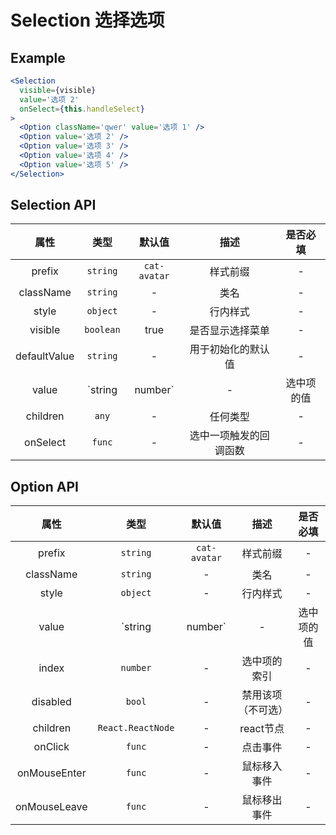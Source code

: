 # Selection 选择选项

## Example

```jsx
<Selection
  visible={visible}
  value='选项 2'
  onSelect={this.handleSelect}
>
  <Option className='qwer' value='选项 1' />
  <Option value='选项 2' />
  <Option value='选项 3' />
  <Option value='选项 4' />
  <Option value='选项 5' />
</Selection>
```

## Selection API

|    属性     |         类型          |    默认值    |                描述                | 是否必填 |
| :---------: | :-------------------: | :----------: | :--------------------------------: | :------: |
|   prefix    |       `string`        | `cat-avatar` |              样式前缀              |    -     |
|  className  |       `string`        |      -       |                类名                |    -     |
|    style    |       `object`        |      -       |              行内样式              |    -     |
|    visible  |       `boolean`       |     true     |           是否显示选择菜单          |    -     |
|  defaultValue  |       `string`     |      -       |         用于初始化的默认值          |    -     |
|    value    |   `string | number`   |      -       |              选中项的值            |    -     |
|   children  |        `any`          |      -       |              任何类型              |    -     |
|   onSelect  |       `func`          |      -       |        选中一项触发的回调函数        |    -     |

## Option API

|    属性     |         类型          |    默认值    |                描述                | 是否必填 |
| :---------: | :-------------------: | :----------: | :--------------------------------: | :------: |
|   prefix    |       `string`        | `cat-avatar` |              样式前缀               |    -     |
|  className  |       `string`        |      -       |                类名                 |    -     |
|    style    |       `object`        |      -       |              行内样式               |    -     |
|    value    |   `string | number`   |      -       |              选中项的值             |    -     |
|    index    |       `number`        |      -       |              选中项的索引           |    -     |
|  disabled   |       `bool`          |      -       |              禁用该项（不可选）      |    -     |
|  children   |   `React.ReactNode`   |      -       |              react节点              |    -     |
|   onClick   |       `func`          |      -       |              点击事件               |    -     |
| onMouseEnter |       `func`         |      -       |             鼠标移入事件            |    -     |
| onMouseLeave |       `func`         |      -       |             鼠标移出事件            |    -     |
